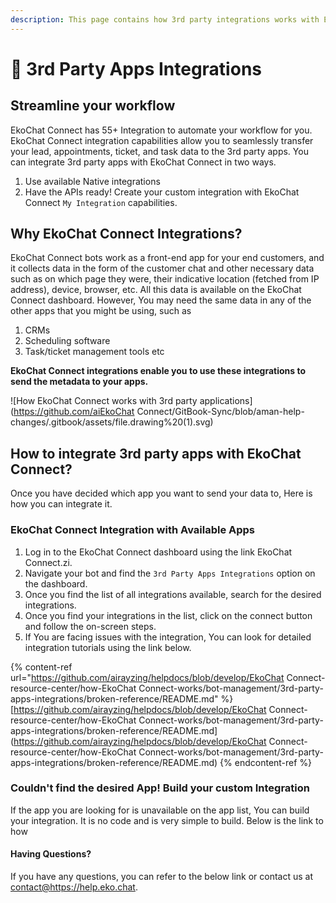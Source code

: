 ```yaml
---
description: This page contains how 3rd party integrations works with EkoChat Connect.
---
```


# 📖 3rd Party Apps Integrations

## Streamline your workflow

EkoChat Connect has 55+ Integration to automate your workflow for you. EkoChat Connect integration capabilities allow you to seamlessly transfer your lead, appointments, ticket, and task data to the 3rd party apps. You can integrate 3rd party apps with EkoChat Connect in two ways.

1. Use available Native integrations
2. Have the APIs ready! Create your custom integration with EkoChat Connect `My Integration` capabilities.

## Why EkoChat Connect Integrations?

EkoChat Connect bots work as a front-end app for your end customers, and it collects data in the form of the customer chat and other necessary data such as on which page they were, their indicative location (fetched from IP address), device, browser, etc. All this data is available on the EkoChat Connect dashboard. However, You may need the same data in any of the other apps that you might be using, such as

1. CRMs
2. Scheduling software
3. Task/ticket management tools etc

**EkoChat Connect integrations enable you to use these integrations to send the metadata to your apps.**

![How EkoChat Connect works with 3rd party applications](https://github.com/aiEkoChat Connect/GitBook-Sync/blob/aman-help-changes/.gitbook/assets/file.drawing%20\(1\).svg)

## How to integrate 3rd party apps with EkoChat Connect?

Once you have decided which app you want to send your data to, Here is how you can integrate it.

### EkoChat Connect Integration with Available Apps

1. Log in to the EkoChat Connect dashboard using the link EkoChat Connect.zi.
2. Navigate your bot and find the `3rd Party Apps Integrations` option on the dashboard.
3. Once you find the list of all integrations available, search for the desired integrations.
4. Once you find your integrations in the list, click on the connect button and follow the on-screen steps.
5. If You are facing issues with the integration, You can look for detailed integration tutorials using the link below.

{% content-ref url="https://github.com/airayzing/helpdocs/blob/develop/EkoChat Connect-resource-center/how-EkoChat Connect-works/bot-management/3rd-party-apps-integrations/broken-reference/README.md" %}
[https://github.com/airayzing/helpdocs/blob/develop/EkoChat Connect-resource-center/how-EkoChat Connect-works/bot-management/3rd-party-apps-integrations/broken-reference/README.md](https://github.com/airayzing/helpdocs/blob/develop/EkoChat Connect-resource-center/how-EkoChat Connect-works/bot-management/3rd-party-apps-integrations/broken-reference/README.md)
{% endcontent-ref %}

### Couldn't find the desired App! Build your custom Integration

If the app you are looking for is unavailable on the app list, You can build your integration. It is no code and is very simple to build. Below is the link to how

#### Having Questions?

If you have any questions, you can refer to the below link or contact us at [contact@](mailto:enquiries@https://help.eko.chat)https://help.eko.chat.
